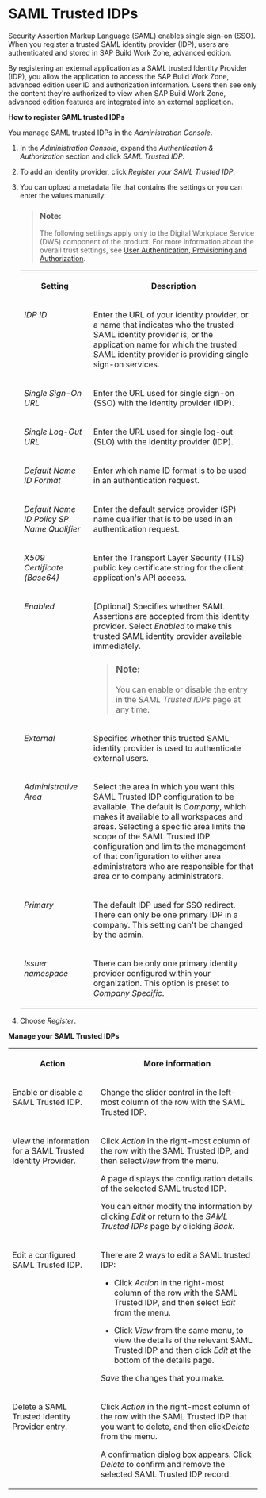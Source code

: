 <!-- loioc2f81fd55cf5451c9c6c5e3c55760d0f -->

# SAML Trusted IDPs

Security Assertion Markup Language \(SAML\) enables single sign-on \(SSO\). When you register a trusted SAML identity provider \(IDP\), users are authenticated and stored in SAP Build Work Zone, advanced edition.

By registering an external application as a SAML trusted Identity Provider \(IDP\), you allow the application to access the SAP Build Work Zone, advanced edition user ID and authorization information. Users then see only the content they're authorized to view when SAP Build Work Zone, advanced edition features are integrated into an external application.

**How to register SAML trusted IDPs**

You manage SAML trusted IDPs in the *Administration Console*.

1.  In the *Administration Console*, expand the *Authentication & Authorization* section and click *SAML Trusted IDP*.

2.  To add an identity provider, click *Register your SAML Trusted IDP*.

3.  You can upload a metadata file that contains the settings or you can enter the values manually:

    > ### Note:  
    > The following settings apply only to the Digital Workplace Service \(DWS\) component of the product. For more information about the overall trust settings, see [User Authentication, Provisioning and Authorization](user-authentication-provisioning-and-authorization-f04c185.md).


    <table>
    <tr>
    <th valign="top">

    Setting


    
    </th>
    <th valign="top">

    Description


    
    </th>
    </tr>
    <tr>
    <td valign="top">
    
    *IDP ID*


    
    </td>
    <td valign="top">
    
    Enter the URL of your identity provider, or a name that indicates who the trusted SAML identity provider is, or the application name for which the trusted SAML identity provider is providing single sign-on services.


    
    </td>
    </tr>
    <tr>
    <td valign="top">
    
    *Single Sign-On URL*


    
    </td>
    <td valign="top">
    
    Enter the URL used for single sign-on \(SSO\) with the identity provider \(IDP\).


    
    </td>
    </tr>
    <tr>
    <td valign="top">
    
    *Single Log-Out URL*


    
    </td>
    <td valign="top">
    
    Enter the URL used for single log-out \(SLO\) with the identity provider \(IDP\).


    
    </td>
    </tr>
    <tr>
    <td valign="top">
    
    *Default Name ID Format*


    
    </td>
    <td valign="top">
    
    Enter which name ID format is to be used in an authentication request.


    
    </td>
    </tr>
    <tr>
    <td valign="top">
    
    *Default Name ID Policy SP Name Qualifier*


    
    </td>
    <td valign="top">
    
    Enter the default service provider \(SP\) name qualifier that is to be used in an authentication request.


    
    </td>
    </tr>
    <tr>
    <td valign="top">
    
    *X509 Certificate \(Base64\)*


    
    </td>
    <td valign="top">
    
    Enter the Transport Layer Security \(TLS\) public key certificate string for the client application's API access.


    
    </td>
    </tr>
    <tr>
    <td valign="top">
    
    *Enabled* 


    
    </td>
    <td valign="top">
    
    \[Optional\] Specifies whether SAML Assertions are accepted from this identity provider. Select *Enabled* to make this trusted SAML identity provider available immediately.

    > ### Note:  
    > You can enable or disable the entry in the *SAML Trusted IDPs* page at any time.


    
    </td>
    </tr>
    <tr>
    <td valign="top">
    
    *External*


    
    </td>
    <td valign="top">
    
    Specifies whether this trusted SAML identity provider is used to authenticate external users.


    
    </td>
    </tr>
    <tr>
    <td valign="top">
    
    *Administrative Area*


    
    </td>
    <td valign="top">
    
    Select the area in which you want this SAML Trusted IDP configuration to be available. The default is *Company*, which makes it available to all workspaces and areas. Selecting a specific area limits the scope of the SAML Trusted IDP configuration and limits the management of that configuration to either area administrators who are responsible for that area or to company administrators.


    
    </td>
    </tr>
    <tr>
    <td valign="top">
    
    *Primary*


    
    </td>
    <td valign="top">
    
    The default IDP used for SSO redirect. There can only be one primary IDP in a company. This setting can't be changed by the admin.


    
    </td>
    </tr>
    <tr>
    <td valign="top">
    
    *Issuer namespace*


    
    </td>
    <td valign="top">
    
    There can be only one primary identity provider configured within your organization. This option is preset to *Company Specific*.


    
    </td>
    </tr>
    </table>
    
4.  Choose *Register*.

**Manage your SAML Trusted IDPs**


<table>
<tr>
<th valign="top">

Action



</th>
<th valign="top">

More information



</th>
</tr>
<tr>
<td valign="top">

Enable or disable a SAML Trusted IDP.



</td>
<td valign="top">

Change the slider control in the left-most column of the row with the SAML Trusted IDP.



</td>
</tr>
<tr>
<td valign="top">

View the information for a SAML Trusted Identity Provider.



</td>
<td valign="top">

Click *Action* in the right-most column of the row with the SAML Trusted IDP, and then select*View* from the menu.

A page displays the configuration details of the selected SAML trusted IDP.

You can either modify the information by clicking *Edit* or return to the *SAML Trusted IDPs* page by clicking *Back*.



</td>
</tr>
<tr>
<td valign="top">

Edit a configured SAML Trusted IDP.



</td>
<td valign="top">

There are 2 ways to edit a SAML trusted IDP:

-   Click *Action* in the right-most column of the row with the SAML Trusted IDP, and then select *Edit* from the menu.

-   Click *View* from the same menu, to view the details of the relevant SAML Trusted IDP and then click *Edit* at the bottom of the details page.


*Save* the changes that you make.



</td>
</tr>
<tr>
<td valign="top">

Delete a SAML Trusted Identity Provider entry.



</td>
<td valign="top">

Click *Action* in the right-most column of the row with the SAML Trusted IDP that you want to delete, and then click*Delete* from the menu.

A confirmation dialog box appears. Click *Delete* to confirm and remove the selected SAML Trusted IDP record.



</td>
</tr>
</table>

